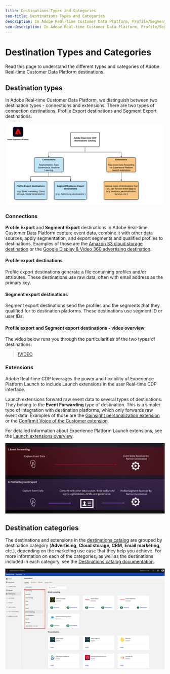 ```yaml
---
title: Destinations Types and Categories
seo-title: Destinations Types and Categories
description: In Adobe Real-time Customer Data Platform, Profile/Segment Export destinations capture event data, combine it with other data sources, apply segmentation, and export segments and qualified profiles to destinations. Launch extensions forward raw event data to several types of destinations. 
seo-description: In Adobe Real-time Customer Data Platform, Profile/Segment Export destinations capture event data, combine it with other data sources, apply segmentation, and export segments and qualified profiles to destinations. Launch extensions forward raw event data to several types of destinations.
---
```


# Destination Types and Categories

Read this page to understand the different types and categories of Adobe Real-time Customer Data Platform destinations.

## Destination types

In Adobe Real-time Customer Data Platform, we distinguish between two destination types - connections and extensions. There are two types of connection destinations, Profile Export destinations and Segment Export destinations. 

![Types of destinations](/help/rtcdp/destinations/assets/types-of-destinations.png)

### Connections

**Profile Export** and **Segment Export** destinations in Adobe Real-time Customer Data Platform capture event data, combine it with other data sources, apply segmentation, and export segments and qualified profiles to destinations. Examples of those are the [Amazon S3 cloud storage destination](/help/rtcdp/destinations/amazon-s3-destination.md) or the [Google Display & Video 360 advertising destination](/help/rtcdp/destinations/google-dv360-destination.md).

#### Profile export destinations

Profile export destinations generate a file containing profiles and/or attributes. These destinations use raw data, often with email address as the primary key.

#### Segment export destinations

Segment export destinations send the profiles and the segments that they qualified for to destination platforms. These destinations use segment ID or user IDs.

#### Profile export and Segment export destinations - video overview

The video below runs you through the particularities of the two types of destinations: 

>[!VIDEO](https://video.tv.adobe.com/v/29707?quality=12)

### Extensions

 Adobe Real-time CDP leverages the power and flexibility of Experience Platform Launch to include Launch extensions in the user Real-time CDP interface. 
 
 Launch extensions forward raw event data to several types of destinations. They belong to the **Event Forwarding** type of destination. This is a simpler type of integration with destination platforms, which only forwards raw event data. Examples of those are the [Gainsight personalization extension](/help/rtcdp/destinations/gainsight-extension.md) or the [Confirmit Voice of the Customer extension](/help/rtcdp/destinations/confirmit-digital-feedback-extension.md).

 For detailed information about Experience Platform Launch extensions, see the [Launch extensions overview](/help/rtcdp/destinations/experience-platform-launch-destinations.md).


![Experience Platform Launch extensions compared to other destinations](/help/rtcdp/destinations/assets/launch-and-other-destinations.png)

## Destination categories

The destinations and extensions in the [destinations catalog](https://platform.adobe.com/destination/catalog) are grouped by destination category (**Advertising**, **Cloud storage**, **CRM**, **Email marketing**, etc.), depending on the marketing use case that they help you achieve. For more information on each of the categories, as well as the destinations included in each category, see the [Destinations catalog documentation](/help/rtcdp/destinations/destinations-catalog.md).

![Destination categories](/help/rtcdp/destinations/assets/destination-categories.png)

